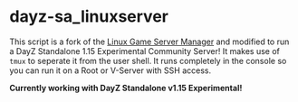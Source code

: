 # dayz-sa_linuxserver

This script is a fork of the [Linux Game Server Manager](https://linuxgsm.com) and modified to run a DayZ Standalone 1.15 Experimental Community Server!
It makes use of `tmux` to seperate it from the user shell. It runs completely in the console so you can run it on a Root or V-Server with SSH access. 

**Currently working with DayZ Standalone v1.15 Experimental!**
